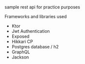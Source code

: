 sample rest api for practice purposes

Frameworks and libraries used
- Ktor 
- Jwt Authentication
- Exposed
- Hikkari CP
- Postgres database / h2
- GraphQL
- Jackson
